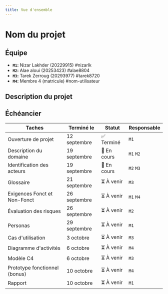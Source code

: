 ```yaml
---
title: Vue d'ensemble
---
```


<style>
    @media screen and (min-width: 76em) {
        .md-sidebar--primary {
            display: none !important;
        }
    }
</style>

# Nom du projet

## Équipe

- **`M1`:** Nizar Lakhder (20229915) #nizarlk
- **`M2`:** Alae aloui (20253423) #alae8804
- **`M3`:** Tarek Zerroug  (20293977) #tarek8720 
- **`M4`:** Membre 4 (matricule) #nom-utilisateur

## Description du projet

## Échéancier

| Taches                        | Terminé le    | Statut      | Responsable  |
|-------------------------------|---------------|-------------|--------------|
| Ouverture de projet           | 12 septembre  | ✅ Terminé  | `M1`         |
| Description du domaine        | 19 septembre  | 🔄 En cours | `M1` `M2`    |
| Identification des acteurs    | 19 septembre  | 🔄 En cours | `M2` `M3`    |
| Glossaire                     | 21 septembre  | ⏳ À venir  | `M3`         |
| Exigences Fonct et Non-Fonct  | 26 septembre  | ⏳ À venir  | `M1` `M4`    |
| Évaluation des risques        | 26 septembre  | ⏳ À venir  | `M2`         |
| Personas                      | 29 septembre  | ⏳ À venir  | `M1`         |
| Cas d'utilisation             | 3 octobre     | ⏳ À venir  | `M3`         |
| Diagramme d'activités         | 6 octobre     | ⏳ À venir  | `M4`         |
| Modèle C4                     | 6 octobre     | ⏳ À venir  | `M3`         |
| Prototype fonctionnel (bonus) | 10 octobre    | ⏳ À venir  | `M4`         |
| Rapport                       | 10 octobre    | ⏳ À venir  | `M1`         |

